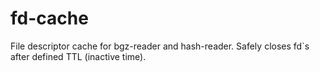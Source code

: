# fd-cache
File descriptor cache for bgz-reader and hash-reader. Safely closes fd`s after defined TTL (inactive time).

